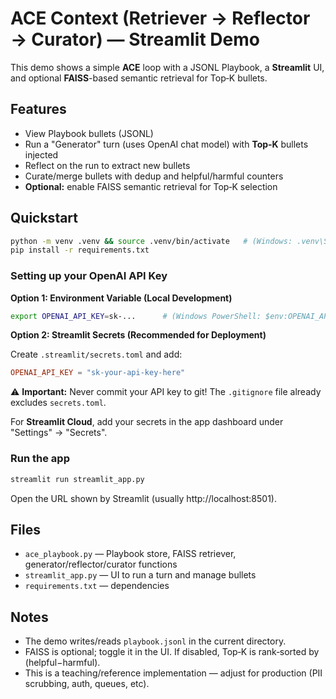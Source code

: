 
# ACE Context (Retriever → Reflector → Curator) — Streamlit Demo

This demo shows a simple **ACE** loop with a JSONL Playbook, a **Streamlit** UI,
and optional **FAISS**-based semantic retrieval for Top‑K bullets.

## Features
- View Playbook bullets (JSONL)
- Run a "Generator" turn (uses OpenAI chat model) with **Top‑K** bullets injected
- Reflect on the run to extract new bullets
- Curate/merge bullets with dedup and helpful/harmful counters
- **Optional:** enable FAISS semantic retrieval for Top‑K selection

## Quickstart

```bash
python -m venv .venv && source .venv/bin/activate   # (Windows: .venv\Scripts\activate)
pip install -r requirements.txt
```

### Setting up your OpenAI API Key

**Option 1: Environment Variable (Local Development)**
```bash
export OPENAI_API_KEY=sk-...      # (Windows PowerShell: $env:OPENAI_API_KEY="sk-...")
```

**Option 2: Streamlit Secrets (Recommended for Deployment)**

Create `.streamlit/secrets.toml` and add:
```toml
OPENAI_API_KEY = "sk-your-api-key-here"
```

⚠️ **Important:** Never commit your API key to git! The `.gitignore` file already excludes `secrets.toml`.

For **Streamlit Cloud**, add your secrets in the app dashboard under "Settings" → "Secrets".

### Run the app

```bash
streamlit run streamlit_app.py
```

Open the URL shown by Streamlit (usually http://localhost:8501).

## Files
- `ace_playbook.py` — Playbook store, FAISS retriever, generator/reflector/curator functions
- `streamlit_app.py` — UI to run a turn and manage bullets
- `requirements.txt` — dependencies

## Notes
- The demo writes/reads `playbook.jsonl` in the current directory.
- FAISS is optional; toggle it in the UI. If disabled, Top‑K is rank‑sorted by (helpful−harmful).
- This is a teaching/reference implementation — adjust for production (PII scrubbing, auth, queues, etc).
